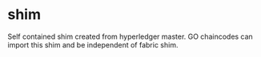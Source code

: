 # shim

Self contained shim created from hyperledger master. GO chaincodes can import this shim and be independent of fabric shim.
